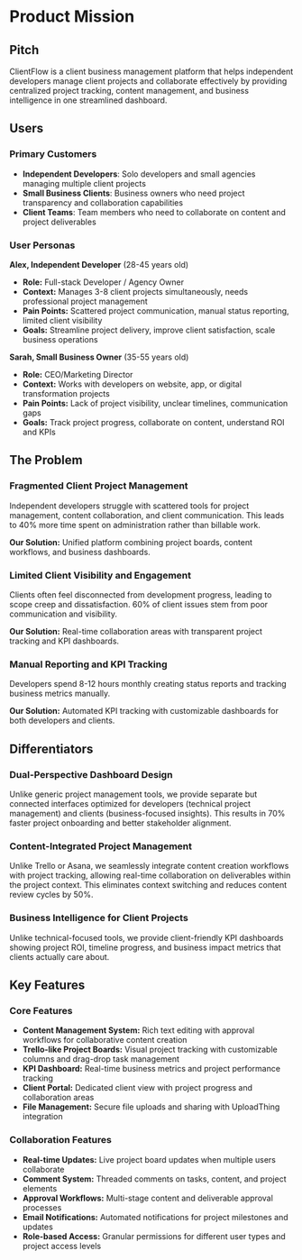 # Product Mission

## Pitch

ClientFlow is a client business management platform that helps independent developers manage client projects and collaborate effectively by providing centralized project tracking, content management, and business intelligence in one streamlined dashboard.

## Users

### Primary Customers

- **Independent Developers**: Solo developers and small agencies managing multiple client projects
- **Small Business Clients**: Business owners who need project transparency and collaboration capabilities
- **Client Teams**: Team members who need to collaborate on content and project deliverables

### User Personas

**Alex, Independent Developer** (28-45 years old)

- **Role:** Full-stack Developer / Agency Owner
- **Context:** Manages 3-8 client projects simultaneously, needs professional project management
- **Pain Points:** Scattered project communication, manual status reporting, limited client visibility
- **Goals:** Streamline project delivery, improve client satisfaction, scale business operations

**Sarah, Small Business Owner** (35-55 years old)

- **Role:** CEO/Marketing Director
- **Context:** Works with developers on website, app, or digital transformation projects
- **Pain Points:** Lack of project visibility, unclear timelines, communication gaps
- **Goals:** Track project progress, collaborate on content, understand ROI and KPIs

## The Problem

### Fragmented Client Project Management

Independent developers struggle with scattered tools for project management, content collaboration, and client communication. This leads to 40% more time spent on administration rather than billable work.

**Our Solution:** Unified platform combining project boards, content workflows, and business dashboards.

### Limited Client Visibility and Engagement

Clients often feel disconnected from development progress, leading to scope creep and dissatisfaction. 60% of client issues stem from poor communication and visibility.

**Our Solution:** Real-time collaboration areas with transparent project tracking and KPI dashboards.

### Manual Reporting and KPI Tracking

Developers spend 8-12 hours monthly creating status reports and tracking business metrics manually.

**Our Solution:** Automated KPI tracking with customizable dashboards for both developers and clients.

## Differentiators

### Dual-Perspective Dashboard Design

Unlike generic project management tools, we provide separate but connected interfaces optimized for developers (technical project management) and clients (business-focused insights). This results in 70% faster project onboarding and better stakeholder alignment.

### Content-Integrated Project Management

Unlike Trello or Asana, we seamlessly integrate content creation workflows with project tracking, allowing real-time collaboration on deliverables within the project context. This eliminates context switching and reduces content review cycles by 50%.

### Business Intelligence for Client Projects

Unlike technical-focused tools, we provide client-friendly KPI dashboards showing project ROI, timeline progress, and business impact metrics that clients actually care about.

## Key Features

### Core Features

- **Content Management System:** Rich text editing with approval workflows for collaborative content creation
- **Trello-like Project Boards:** Visual project tracking with customizable columns and drag-drop task management
- **KPI Dashboard:** Real-time business metrics and project performance tracking
- **Client Portal:** Dedicated client view with project progress and collaboration areas
- **File Management:** Secure file uploads and sharing with UploadThing integration

### Collaboration Features

- **Real-time Updates:** Live project board updates when multiple users collaborate
- **Comment System:** Threaded comments on tasks, content, and project elements
- **Approval Workflows:** Multi-stage content and deliverable approval processes
- **Email Notifications:** Automated notifications for project milestones and updates
- **Role-based Access:** Granular permissions for different user types and project access levels
